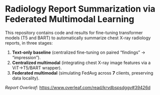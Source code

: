 # Radiology Report Summarization via Federated Multimodal Learning

This repository contains code and results for fine-tuning transformer models (T5 and BART) to automatically summarize chest X-ray radiology reports, in three stages:

1. **Text-only baseline** (centralized fine-tuning on paired “findings” → “impression”).  
2. **Centralized multimodal** (integrating chest X-ray image features via a ViT→T5/BART wrapper).  
3. **Federated multimodal** (simulating FedAvg across **7** clients, preserving data locality).

_Report Overleaf_: https://www.overleaf.com/read/krvdbspsdggv#39426d

